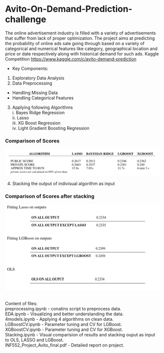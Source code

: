 # Avito-On-Demand-Prediction-challenge

The online advertisement industry is filled with a variety of advertisements that suffer from lack of proper optimization. 
The project aims at predicting the probability of online ads sale going through based on a variety of categorical and numerical features like category, geographical location and price or date respectively along with historical demand for such ads.
Kaggle Competition https://www.kaggle.com/c/avito-demand-prediction

- Key Components:

1. Exploratory Data Analysis
2. Data Preprocessing
  - Handling Missing Data
  - Handling Categorical Features
3. Applying following Algorithms <br>
 i. Bayes Ridge Regression  <br>
 ii. Lasso <br>
 iii. XG Boost Regression <br> 
 iv. Light Gradient Boosting Regression <br>

 ### Comparison of Scores <br>
 
 ![Screenshot](images/Untitled.png)

4. Stacking the output of indivisual algorithm as input  

 ### Comparison of Scores after stacking <br>
 
![Screenshot](images/u2.png)

<br>
Content of files:<br>
preprocessing.ipynb - conatins script to preprocess data.<br>
EDA.ipynb - Visualizing and better understanding the data. <br>
4models.ipynb - Applying 4 algorithms on clean data. <br>
LGBoostCV.ipynb - Parameter tuning and CV for LGBoost. <br>
XGBoostCV.ipynb - Parameter tuning and CV for XGBoost. <br>
Stacking.ipynb - Visual comparision of results and stacking ouput as input to OLS, LASSO and LGBoost. <br>
INF552_Project_Avito_final.pdf - Detailed report on project. 
